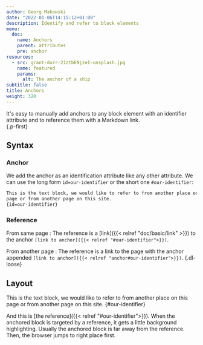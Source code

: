 ```yaml
---
author: Georg Makowski
date: "2022-01-06T14:15:12+01:00"
description: Identify and refer to block elements
menu:
  doc:
    name: Anchors
    parent: attributes
    pre: anchor
resources: 
  - src: grant-durr-21ztbENjzeI-unsplash.jpg
    name: featured
    params:
      alt: The anchor of a ship
subtitle: false
title: Anchors
weight: 320
---
```


It's easy to manually add anchors to any block element with an identifier attribute and to reference them with a Markdown link.  
{.p-first} <!-- more -->

## Syntax

### Anchor

We add the anchor as an identification attribute like any other attribute. We can use the long form `id=our-identifier` or the short one `#our-identifier`:

```md
This is the text block, we would like to refer to from another place on this 
page or from another page on this site.
{id=our-identifier}
```

### Reference

From same page
: The reference is a [link]({{< relref "doc/basic/link" >}}) to the anchor `[link to anchor]({{< relref "#our-identifier">}})`.

From another page
: The reference is a link to the page with the anchor appended `[link to anchor]({{< relref "anchor#our-identifier">}})`.
{.dl-loose}

## Layout

This is the text block, we would like to refer to from another place on this page or from another page on this site.
{#our-identifier}

And this is [the reference]({{< relref "#our-identifier">}}). When the anchored block is targeted by a reference, it gets a little background highlighting. Usually the anchored block is far away from the reference. Then, the browser jumps to right place first.
